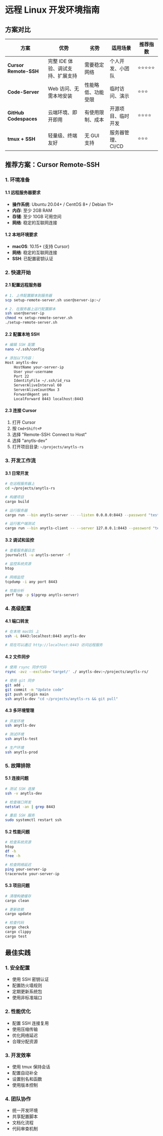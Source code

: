 # 远程 Linux 开发环境指南

## 方案对比

| 方案 | 优势 | 劣势 | 适用场景 | 推荐指数 |
|------|------|------|----------|----------|
| **Cursor Remote-SSH** | 完整 IDE 体验、调试支持、扩展支持 | 需要稳定网络 | 个人开发、小团队 | ⭐⭐⭐⭐⭐ |
| **Code-Server** | Web 访问、无需本地安装 | 性能略低、功能受限 | 临时访问、演示 | ⭐⭐⭐ |
| **GitHub Codespaces** | 云端环境、即开即用 | 有使用限制、成本 | 开源项目、临时开发 | ⭐⭐⭐⭐ |
| **tmux + SSH** | 轻量级、终端友好 | 无 GUI 支持 | 服务器管理、CI/CD | ⭐⭐⭐ |

## 推荐方案：Cursor Remote-SSH

### 1. 环境准备

#### 1.1 远程服务器要求
- **操作系统**: Ubuntu 20.04+ / CentOS 8+ / Debian 11+
- **内存**: 至少 2GB RAM
- **存储**: 至少 10GB 可用空间
- **网络**: 稳定的互联网连接

#### 1.2 本地环境要求
- **macOS**: 10.15+ (支持 Cursor)
- **网络**: 稳定的互联网连接
- **SSH**: 已配置密钥认证

### 2. 快速开始

#### 2.1 配置远程服务器
```bash
# 1. 上传配置脚本到服务器
scp setup-remote-server.sh user@server-ip:~/

# 2. 在服务器上运行配置脚本
ssh user@server-ip
chmod +x setup-remote-server.sh
./setup-remote-server.sh
```

#### 2.2 配置本地 SSH
```bash
# 编辑 SSH 配置
nano ~/.ssh/config

# 添加以下内容：
Host anytls-dev
    HostName your-server-ip
    User your-username
    Port 22
    IdentityFile ~/.ssh/id_rsa
    ServerAliveInterval 60
    ServerAliveCountMax 3
    ForwardAgent yes
    LocalForward 8443 localhost:8443
```

#### 2.3 连接 Cursor
1. 打开 Cursor
2. 按 `Cmd+Shift+P`
3. 选择 "Remote-SSH: Connect to Host"
4. 选择 "anytls-dev"
5. 打开项目目录: `~/projects/anytls-rs`

### 3. 开发工作流

#### 3.1 日常开发
```bash
# 在远程服务器上
cd ~/projects/anytls-rs

# 构建项目
cargo build

# 运行服务器
cargo run --bin anytls-server -- --listen 0.0.0.0:8443 --password "test123" --pool-type lockfree

# 运行客户端测试
cargo run --bin anytls-client -- --server 127.0.0.1:8443 --password "test123"
```

#### 3.2 调试和监控
```bash
# 查看服务器日志
journalctl -u anytls-server -f

# 监控系统资源
htop

# 网络监控
tcpdump -i any port 8443

# 性能分析
perf top -p $(pgrep anytls-server)
```

### 4. 高级配置

#### 4.1 端口转发
```bash
# 在本地 macOS 上
ssh -L 8443:localhost:8443 anytls-dev

# 现在可以通过 http://localhost:8443 访问远程服务
```

#### 4.2 文件同步
```bash
# 使用 rsync 同步代码
rsync -avz --exclude='target/' ./ anytls-dev:~/projects/anytls-rs/

# 使用 git 同步
git add .
git commit -m "Update code"
git push origin main
ssh anytls-dev "cd ~/projects/anytls-rs && git pull"
```

#### 4.3 多环境管理
```bash
# 开发环境
ssh anytls-dev

# 测试环境
ssh anytls-test

# 生产环境
ssh anytls-prod
```

### 5. 故障排除

#### 5.1 连接问题
```bash
# 测试 SSH 连接
ssh -v anytls-dev

# 检查端口转发
netstat -an | grep 8443

# 重启 SSH 服务
sudo systemctl restart ssh
```

#### 5.2 性能问题
```bash
# 检查系统资源
htop
df -h
free -h

# 检查网络延迟
ping your-server-ip
traceroute your-server-ip
```

#### 5.3 项目问题
```bash
# 清理构建缓存
cargo clean

# 更新依赖
cargo update

# 检查代码
cargo check
cargo clippy
cargo test
```

## 最佳实践

### 1. 安全配置
- 使用 SSH 密钥认证
- 配置防火墙规则
- 定期更新系统包
- 使用非标准端口

### 2. 性能优化
- 配置 SSH 连接复用
- 使用压缩传输
- 优化网络延迟
- 合理分配资源

### 3. 开发效率
- 使用 tmux 保持会话
- 配置自动补全
- 设置别名和函数
- 使用版本控制

### 4. 团队协作
- 统一开发环境
- 共享配置脚本
- 文档化流程
- 代码审查机制
